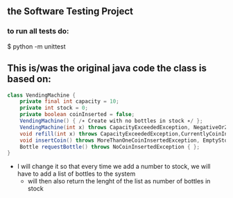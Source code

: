 
## the Software Testing Project

### to run all tests do:
$ python -m unittest


## This is/was the original java code the class is based on:
```Java
class VendingMachine {
    private final int capacity = 10;
    private int stock = 0;
    private boolean coinInserted = false;
    VendingMachine() { /∗ Create with no bottles in stock ∗/ };
    VendingMachine(int x) throws CapacityExceededException, NegativeOrZeroParameterException { /∗ Create with x bottles ∗/ };
    void refill(int x) throws CapacityExceededException,CurrentlyCoinInsertedException,NegativeOrZeroParameterException { };
    void insertCoin() throws MoreThanOneCoinInsertedException, EmptyStockException { };
    Bottle requestBottle() throws NoCoinInsertedException { };
}
```
 - I will change it so that every time we add a number to stock, we will have to add a list of bottles to the system
    - will then also return the lenght of the list as number of bottles in stock